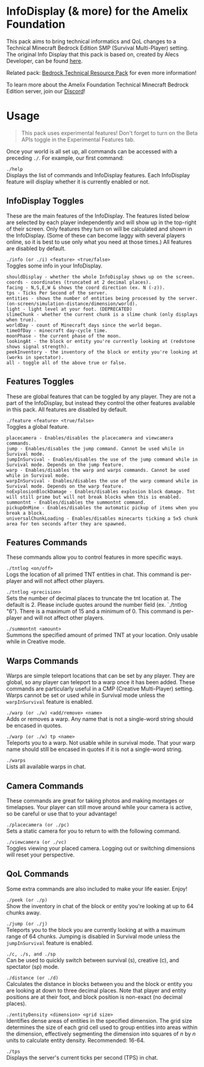 # InfoDisplay (& more) for the Amelix Foundation
This pack aims to bring technical informatics and QoL changes to a Technical Minecraft Bedrock Edition SMP (Survival Multi-Player) setting.
The original Info Display that this pack is based on, created by Alecs Developer, can be found [here](https://www.curseforge.com/minecraft-bedrock/scripts/info-display).

Related pack: [Bedrock Technical Resource Pack](https://github.com/RavinMaddHatter/Bedrock-Technical-Resource-Pack/wiki) for even more information!

To learn more about the Amelix Foundation Technical Minecraft Bedrock Edition server, join our [Discord](https://discord.gg/FabqwVzgyD)!

# Usage

> This pack uses experimental features! Don't forget to turn on the Beta APIs toggle in the Experimental Features tab.

Once your world is all set up, all commands can be accessed with a preceding `./`. For example, our first command:

`./help`\
Displays the list of commands and InfoDisplay features. Each InfoDisplay feature will display whether it is currently enabled or not.

## InfoDisplay Toggles

These are the main features of the InfoDisplay. The features listed below are selected by each player independently and will show up in the top-right of their screen. Only features they turn on will be calculated and shown in the InfoDisplay. (Some of these can become laggy with several players online, so it is best to use only what you need at those times.) All features are disabled by default.

`./info (or ./i) <feature> <true/false>`\
Toggles some info in your InfoDisplay.
```
shouldDisplay - whether the whole InfoDisplay shows up on the screen.
coords - coordinates (truncated at 2 decimal places).
facing - N,S,E,W & shows the coord direction (ex. N (-z)).
tps - Ticks Per Second of the server.
entities - shows the number of entities being processed by the server. (on-screen/simulation-distance/dimension/world).
light - light level at your foot. (DEPRECATED)
slimeChunk - whether the current chunk is a slime chunk (only displays when true).
worldDay - count of Minecraft days since the world began.
timeOfDay - minecraft day-cycle time.
moonPhase - the current phase of the moon.
lookingAt - the block or entity you're currently looking at (redstone shows signal strength).
peekInventory - the inventory of the block or entity you're looking at (works in spectator).
all - toggle all of the above true or false.
```

## Features Toggles

These are global features that can be toggled by any player. They are not a part of the InfoDisplay, but instead they control the other features available in this pack. All features are disabled by default.

`./feature <feature> <true/false>`\
Toggles a global feature.
```
placecamera - Enables/disables the placecamera and viewcamera commands.
jump - Enables/disables the jump command. Cannot be used while in Survival mode.
jumpInSurvival - Enables/disables the use of the jump command while in Survival mode. Depends on the jump feature.
warp - Enables/disables the warp and warps commands. Cannot be used while in Survival mode.
warpInSurvival - Enables/disables the use of the warp command while in Survival mode. Depends on the warp feature.
noExplosionBlockDamage - Enables/disables explosion block damage. Tnt will still prime but will not break blocks when this is enabled.
summontnt - Enables/disables the summontnt command.
pickupOnMine - Enables/disables the automatic pickup of items when you break a block.
universalChunkLoading - Enables/disables minecarts ticking a 5x5 chunk area for ten seconds after they are spawned.
```

## Features Commands

These commands allow you to control features in more specific ways.

`./tntlog <on/off>`\
Logs the location of all primed TNT entities in chat. This command is per-player and will not affect other players.

`./tntlog <precision>`\
Sets the number of decimal places to truncate the tnt location at. The default is 2. Please include quotes around the number field (ex. `./tntlog "6"). There is a maximum of 15 and a minimum of 0. This command is per-player and will not affect other players.

`./summontnt <amount>`\
Summons the specified amount of primed TNT at your location. Only usable while in Creative mode.

## Warps Commands

Warps are simple teleport locations that can be set by any player. They are global, so any player can teleport to a warp once it has been added. These commands are particularly useful in a CMP (Creative Multi-Player) setting. Warps cannot be set or used while in Survival mode unless the `warpInSurvival` feature is enabled.

`./warp (or ./w) <add/remove> <name>`\
Adds or removes a warp. Any name that is not a single-word string should be encased in quotes.

`./warp (or ./w) tp <name>`\
Teleports you to a warp. Not usable while in survival mode. That your warp name should still be encased in quotes if it is not a single-word string.

`./warps`\
Lists all available warps in chat.

## Camera Commands

These commands are great for taking photos and making montages or timelapses. Your player can still move around while your camera is active, so be careful or use that to your advantage!

`./placecamera (or ./pc)`\
Sets a static camera for you to return to with the following command.

`./viewcamera (or ./vc)`\
Toggles viewing your placed camera. Logging out or switching dimensions will reset your perspective.

## QoL Commands

Some extra commands are also included to make your life easier. Enjoy!

`./peek (or ./p)`\
Show the inventory in chat of the block or entity you're looking at up to 64 chunks away.

`./jump (or ./j)`\
Teleports you to the block you are currently looking at with a maximum range of 64 chunks. Jumping is disabled in Survival mode unless the `jumpInSurvival` feature is enabled.

`./c, ./s, and ./sp`\
Can be used to quickly switch between survival (s), creative (c), and spectator (sp) mode.

`./distance (or ./d)`\
Calculates the distance in blocks between you and the block or entity you are looking at down to three decimal places. Note that player and entity positions are at their foot, and block position is non-exact (no decimal places).

`./entityDensity <dimension> <grid size>`\
Identifies dense areas of entities in the specified dimension. The grid size determines the size of each grid cell used to group entities into areas within the dimension, effectively segmenting the dimension into squares of *n* by *n* units to calculate entity density. Recommended: 16-64.

`./tps`\
Displays the server's current ticks per second (TPS) in chat.
